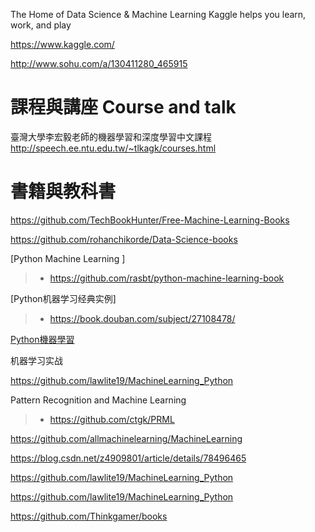 
The Home of Data Science & Machine Learning
Kaggle helps you learn, work, and play

https://www.kaggle.com/


http://www.sohu.com/a/130411280_465915

# 課程與講座 Course and talk

臺灣大學李宏毅老師的機器學習和深度學習中文課程
http://speech.ee.ntu.edu.tw/~tlkagk/courses.html

# 書籍與教科書

https://github.com/TechBookHunter/Free-Machine-Learning-Books

https://github.com/rohanchikorde/Data-Science-books

[Python Machine Learning ]

>* https://github.com/rasbt/python-machine-learning-book

[Python机器学习经典实例]

>* https://book.douban.com/subject/27108478/

[Python機器學習](https://ljalphabeta.gitbooks.io/python-/content/svm.html)

机器学习实战

https://github.com/lawlite19/MachineLearning_Python

Pattern Recognition and Machine Learning

>* https://github.com/ctgk/PRML

https://github.com/allmachinelearning/MachineLearning

https://blog.csdn.net/z4909801/article/details/78496465

https://github.com/lawlite19/MachineLearning_Python

https://github.com/lawlite19/MachineLearning_Python

https://github.com/Thinkgamer/books

